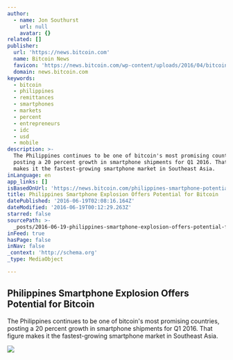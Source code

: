 ```yaml
---
author:
  - name: Jon Southurst
    url: null
    avatar: {}
related: []
publisher:
  url: 'https://news.bitcoin.com'
  name: Bitcoin News
  favicon: 'https://news.bitcoin.com/wp-content/uploads/2016/04/bitcoin_fav.png'
  domain: news.bitcoin.com
keywords:
  - bitcoin
  - philippines
  - remittances
  - smartphones
  - markets
  - percent
  - entrepreneurs
  - idc
  - usd
  - mobile
description: >-
  The Philippines continues to be one of bitcoin's most promising countries,
  posting a 20 percent growth in smartphone shipments for Q1 2016. That figure
  makes it the fastest-growing smartphone market in Southeast Asia.
inLanguage: en
app_links: []
isBasedOnUrl: 'https://news.bitcoin.com/philippines-smartphone-potential-bitcoin/'
title: Philippines Smartphone Explosion Offers Potential for Bitcoin
datePublished: '2016-06-19T02:08:16.164Z'
dateModified: '2016-06-19T00:12:29.263Z'
starred: false
sourcePath: >-
  _posts/2016-06-19-philippines-smartphone-explosion-offers-potential-for-bitcoi.md
inFeed: true
hasPage: false
inNav: false
_context: 'http://schema.org'
_type: MediaObject

---
```

<article style=""><h1>Philippines Smartphone Explosion Offers Potential for Bitcoin</h1><p>The Philippines continues to be one of bitcoin's most promising countries, posting a 20 percent growth in smartphone shipments for Q1 2016. That figure makes it the fastest-growing smartphone market in Southeast Asia.</p><img src="https://news.bitcoin.com/wp-content/uploads/2016/06/Manila-Skyline.jpg" /></article>